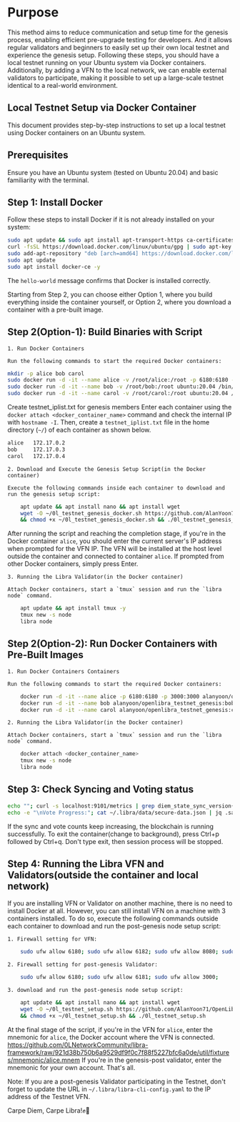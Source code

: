 # Purpose

This method aims to reduce communication and setup time for the genesis process, enabling efficient pre-upgrade testing for developers.
And it allows regular validators and beginners to easily set up their own local testnet and experience the genesis setup.
Following these steps, you should have a local testnet running on your Ubuntu system via Docker containers.
Additionally, by adding a VFN to the local network, we can enable external validators to participate,
making it possible to set up a large-scale testnet identical to a real-world environment.

## Local Testnet Setup via Docker Container

This document provides step-by-step instructions to set up a local testnet using Docker containers on an Ubuntu system.

## Prerequisites

Ensure you have an Ubuntu system (tested on Ubuntu 20.04) and basic familiarity with the terminal.

## Step 1: Install Docker

Follow these steps to install Docker if it is not already installed on your system:

```bash
sudo apt update && sudo apt install apt-transport-https ca-certificates curl software-properties-common -y
curl -fsSL https://download.docker.com/linux/ubuntu/gpg | sudo apt-key add -
sudo add-apt-repository "deb [arch=amd64] https://download.docker.com/linux/ubuntu $(lsb_release -cs) stable"
sudo apt update
sudo apt install docker-ce -y
```

The `hello-world` message confirms that Docker is installed correctly.

Starting from Step 2, you can choose either Option 1, where you build everything inside the container yourself,
or Option 2, where you download a container with a pre-built image.

## Step 2(Option-1): Build Binaries with Script

	1. Run Docker Containers

	Run the following commands to start the required Docker containers:
 ```bash
mkdir -p alice bob carol
sudo docker run -d -it --name alice -v /root/alice:/root -p 6180:6180 -p 3000:3000 ubuntu:20.04 /bin/bash
sudo docker run -d -it --name bob -v /root/bob:/root ubuntu:20.04 /bin/bash
sudo docker run -d -it --name carol -v /root/carol:/root ubuntu:20.04 /bin/bash
```

Create testnet_iplist.txt for genesis members
Enter each container using the `docker attach <docker_container_name>` command and check the internal IP with `hostname -I`.
Then, create a `testnet_iplist.txt` file in the home directory (`~/`) of each container as shown below.

```bash
alice	172.17.0.2
bob		172.17.0.3
carol	172.17.0.4
```

	2. Download and Execute the Genesis Setup Script(in the Docker container)

	Execute the following commands inside each container to download and run the genesis setup script:

```bash
	apt update && apt install nano && apt install wget
	wget -O ~/0l_testnet_genesis_docker.sh https://github.com/AlanYoon71/OpenLibra_Testnet/raw/main/0l_testnet_genesis_docker.sh \
	&& chmod +x ~/0l_testnet_genesis_docker.sh && ./0l_testnet_genesis_docker.sh
```

After running the script and reaching the completion stage, if you're in the Docker container `alice`,
you should enter the current server's IP address when prompted for the VFN IP.
The VFN will be installed at the host level outside the container and connected to container `alice`.
If prompted from other Docker containers, simply press Enter.

	3. Running the Libra Validator(in the Docker container)

	Attach Docker containers, start a `tmux` session and run the `libra node` command.
	
```bash
	apt update && apt install tmux -y
	tmux new -s node
	libra node
```

## Step 2(Option-2): Run Docker Containers with Pre-Built Images

	1. Run Docker Containers Containers

	Run the following commands to start the required Docker containers:

```bash
	docker run -d -it --name alice -p 6180:6180 -p 3000:3000 alanyoon/openlibra_testnet_genesis:alice_7.0.2
	docker run -d -it --name bob alanyoon/openlibra_testnet_genesis:bob_7.0.2
	docker run -d -it --name carol alanyoon/openlibra_testnet_genesis:carol_7.0.2
```

	2. Running the Libra Validator(in the Docker container)

	Attach Docker containers, start a `tmux` session and run the `libra node` command.
	
```bash
	docker attach <docker_container_name>
	tmux new -s node
	libra node
```

## Step 3: Check Syncing and Voting status

```bash
echo ""; curl -s localhost:9101/metrics | grep diem_state_sync_version{; \
echo -e "\nVote Progress:"; cat ~/.libra/data/secure-data.json | jq .safety_data.value.last_voted_round
```

If the sync and vote counts keep increasing, the blockchain is running successfully.
To exit the container(change to background), press Ctrl+p followed by Ctrl+q.
Don't type exit, then session process will be stopped.

## Step 4: Running the Libra VFN and Validators(outside the container and local network)

If you are installing VFN or Validator on another machine, there is no need to install Docker at all.
However, you can still install VFN on a machine with 3 containers installed.
To do so, execute the following commands outside each container to download and run the post-genesis node setup script:

	1. Firewall setting for VFN:

```bash
	sudo ufw allow 6180; sudo ufw allow 6182; sudo ufw allow 8080; sudo ufw allow 3000; 
```
	
	2. Firewall setting for post-genesis Validator:

```bash
	sudo ufw allow 6180; sudo ufw allow 6181; sudo ufw allow 3000; 
```
	
	3. download and run the post-genesis node setup script:

```bash
	apt update && apt install nano && apt install wget
	wget -O ~/0l_testnet_setup.sh https://github.com/AlanYoon71/OpenLibra_Testnet/raw/main/0l_testnet_setup.sh \
	&& chmod +x ~/0l_testnet_setup.sh && ./0l_testnet_setup.sh
```

At the final stage of the script, if you're in the VFN for `alice`, enter the mnemonic for `alice`,
the Docker account where the VFN is connected.
https://github.com/0LNetworkCommunity/libra-framework/raw/921d38b750b6a9529df9f0c7f88f5227bfc6a0de/util/fixtures/mnemonic/alice.mnem
If you're in the genesis-post validator, enter the mnemonic for your own account. That's all.
   
Note: 
If you are a post-genesis Validator participating in the Testnet,
don't forget to update the URL in `~/.libra/libra-cli-config.yaml` to the IP address of the Testnet VFN.

Carpe Diem, Carpe Libra!✊🔆
